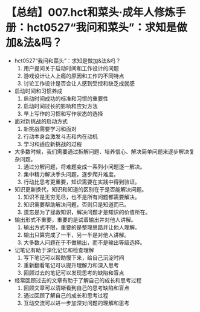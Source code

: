 # 【总结】007.hct和菜头·成年人修炼手册：hct0527“我问和菜头”：求知是做加&法&吗？

-   hct0527“我问和菜头”：求知是做加&法&吗？
    1.  用户提问关于启动时间和工作设计的问题
    2.  游戏设计让人上瘾的原因和工作的不同特点
    3.  讨论工作设计是否会让人感到受控和缺乏成就感
-   启动时间和习惯养成
    1.  启动时间成功的标准和习惯的重要性
    2.  启动时间过长的影响和应对方法
    3.  早上写作的习惯和写作状态的选择
-   面对新挑战的启动方式
    1.  新挑战需要学习和面对
    2.  行动本身会激发斗志和内在动机
    3.  学习和适应新挑战的过程
-   大多数时候，我们需要通过拆解问题、培养信心、解决简单问题来逐步解决复杂问题。
    1.  通过分解问题，将难题变成一系列小问题逐一解决。
    2.  集中精力解决手头问题，逐步爬升难度。
    3.  行动比思考更重要，知识需要在实践中得到验证。
-   知识更新换代，知识和知道的区别在于是否能解决问题。
    1.  知识不是无穷无尽，也不是所有问题都需要解决。
    2.  知识需要帮助解决问题，否则只是知道而已。
    3.  遗忘是为了拯救知识，解决问题才是知识的价值所在。
-   输出形式不重要，重要的是试着输出并对他人讲解。
    1.  输出方式不限，重要的是整理思路并让他人理解。
    2.  输出只算完成了一半，另一半是对他人讲解。
    3.  大多数人问题在于不做输出，而不是输出等级选择。
-   记笔记有助于深化记忆和检查理解
    1.  写下笔记可以帮助慢下来，给自己沉淀时间
    2.  重新翻看笔记可以提升理解力和深入思考
    3.  回顾过去的笔记可以发现思考的缺陷和盲点
-   经常回顾过去的文章有助于了解自己的成长和思考过程
    1.  回顾文章可以清晰看到自己的思考缺陷和盲点
    2.  通过回顾了解自己的成长和思考过程
    3.  互动交流可以进一步加深对问题的理解和思考